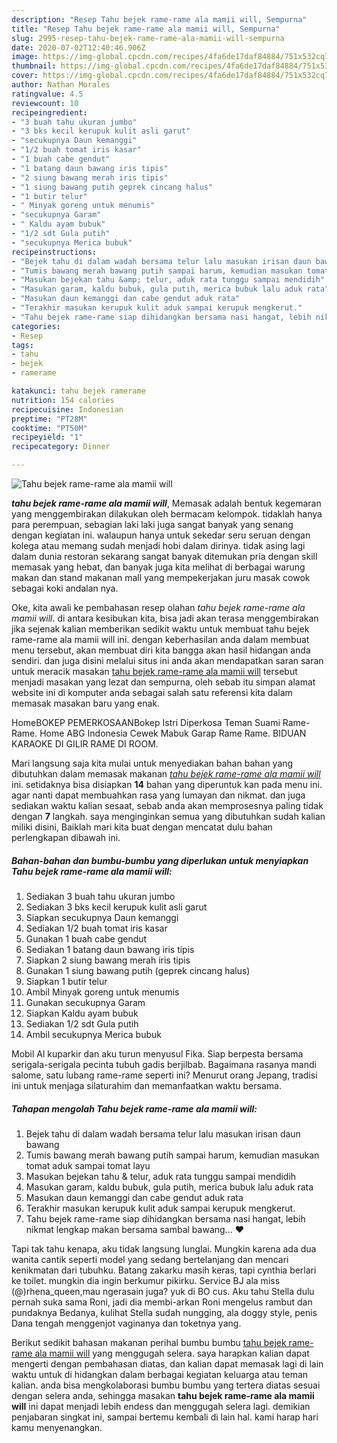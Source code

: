 ```yaml
---
description: "Resep Tahu bejek rame-rame ala mamii will, Sempurna"
title: "Resep Tahu bejek rame-rame ala mamii will, Sempurna"
slug: 2995-resep-tahu-bejek-rame-rame-ala-mamii-will-sempurna
date: 2020-07-02T12:40:46.906Z
image: https://img-global.cpcdn.com/recipes/4fa6de17daf84884/751x532cq70/tahu-bejek-rame-rame-ala-mamii-will-foto-resep-utama.jpg
thumbnail: https://img-global.cpcdn.com/recipes/4fa6de17daf84884/751x532cq70/tahu-bejek-rame-rame-ala-mamii-will-foto-resep-utama.jpg
cover: https://img-global.cpcdn.com/recipes/4fa6de17daf84884/751x532cq70/tahu-bejek-rame-rame-ala-mamii-will-foto-resep-utama.jpg
author: Nathan Morales
ratingvalue: 4.5
reviewcount: 10
recipeingredient:
- "3 buah tahu ukuran jumbo"
- "3 bks kecil kerupuk kulit asli garut"
- "secukupnya Daun kemanggi"
- "1/2 buah tomat iris kasar"
- "1 buah cabe gendut"
- "1 batang daun bawang iris tipis"
- "2 siung bawang merah iris tipis"
- "1 siung bawang putih geprek cincang halus"
- "1 butir telur"
- " Minyak goreng untuk menumis"
- "secukupnya Garam"
- " Kaldu ayam bubuk"
- "1/2 sdt Gula putih"
- "secukupnya Merica bubuk"
recipeinstructions:
- "Bejek tahu di dalam wadah bersama telur lalu masukan irisan daun bawang"
- "Tumis bawang merah bawang putih sampai harum, kemudian masukan tomat aduk sampai tomat layu"
- "Masukan bejekan tahu &amp; telur, aduk rata tunggu sampai mendidih"
- "Masukan garam, kaldu bubuk, gula putih, merica bubuk lalu aduk rata"
- "Masukan daun kemanggi dan cabe gendut aduk rata"
- "Terakhir masukan kerupuk kulit aduk sampai kerupuk mengkerut."
- "Tahu bejek rame-rame siap dihidangkan bersama nasi hangat, lebih nikmat lengkap makan bersama sambal bawang... ❤"
categories:
- Resep
tags:
- tahu
- bejek
- ramerame

katakunci: tahu bejek ramerame 
nutrition: 154 calories
recipecuisine: Indonesian
preptime: "PT28M"
cooktime: "PT50M"
recipeyield: "1"
recipecategory: Dinner

---
```



![Tahu bejek rame-rame ala mamii will](https://img-global.cpcdn.com/recipes/4fa6de17daf84884/751x532cq70/tahu-bejek-rame-rame-ala-mamii-will-foto-resep-utama.jpg)

<b><i>tahu bejek rame-rame ala mamii will</i></b>, Memasak adalah bentuk kegemaran yang menggembirakan dilakukan oleh bermacam kelompok. tidaklah hanya para perempuan, sebagian laki laki juga sangat banyak yang senang dengan kegiatan ini. walaupun hanya untuk sekedar seru seruan dengan kolega atau memang sudah menjadi hobi dalam dirinya. tidak asing lagi dalam dunia restoran sekarang sangat banyak ditemukan pria dengan skill memasak yang hebat, dan banyak juga kita melihat di berbagai warung makan dan stand makanan mall yang mempekerjakan juru masak cowok sebagai koki andalan nya.

Oke, kita awali ke pembahasan resep olahan <i>tahu bejek rame-rame ala mamii will</i>. di antara kesibukan kita, bisa jadi akan terasa menggembirakan jika sejenak kalian memberikan sedikit waktu untuk membuat tahu bejek rame-rame ala mamii will ini. dengan keberhasilan anda dalam membuat menu tersebut, akan membuat diri kita bangga akan hasil hidangan anda sendiri. dan juga disini melalui situs ini anda akan mendapatkan saran saran untuk meracik masakan <u>tahu bejek rame-rame ala mamii will</u> tersebut menjadi masakan yang lezat dan sempurna, oleh sebab itu simpan alamat website ini di komputer anda sebagai salah satu referensi kita dalam memasak masakan baru yang enak.

HomeBOKEP PEMERKOSAANBokep Istri Diperkosa Teman Suami Rame-Rame. Home ABG Indonesia Cewek Mabuk Garap Rame Rame. BIDUAN KARAOKE DI GILIR RAME DI ROOM.


Mari langsung saja kita mulai untuk menyediakan bahan bahan yang dibutuhkan dalam memasak makanan <u><i>tahu bejek rame-rame ala mamii will</i></u> ini. setidaknya bisa disiapkan <b>14</b> bahan yang diperuntuk kan pada menu ini. agar nanti dapat membuahkan rasa yang lumayan dan nikmat. dan juga sediakan waktu kalian sesaat, sebab anda akan memprosesnya paling tidak dengan <b>7</b> langkah. saya menginginkan semua yang dibutuhkan sudah kalian miliki disini, Baiklah mari kita buat dengan mencatat dulu bahan perlengkapan dibawah ini.

<!--inarticleads1-->

##### Bahan-bahan dan bumbu-bumbu yang diperlukan untuk menyiapkan Tahu bejek rame-rame ala mamii will:

1. Sediakan 3 buah tahu ukuran jumbo
1. Sediakan 3 bks kecil kerupuk kulit asli garut
1. Siapkan secukupnya Daun kemanggi
1. Sediakan 1/2 buah tomat iris kasar
1. Gunakan 1 buah cabe gendut
1. Sediakan 1 batang daun bawang iris tipis
1. Siapkan 2 siung bawang merah iris tipis
1. Gunakan 1 siung bawang putih (geprek cincang halus)
1. Siapkan 1 butir telur
1. Ambil  Minyak goreng untuk menumis
1. Gunakan secukupnya Garam
1. Siapkan  Kaldu ayam bubuk
1. Sediakan 1/2 sdt Gula putih
1. Ambil secukupnya Merica bubuk


Mobil Al kuparkir dan aku turun menyusul Fika. Siap berpesta bersama serigala-serigala pecinta tubuh gadis berjilbab. Bagaimana rasanya mandi salome, satu lubang rame-rame seperti ini? Menurut orang Jepang, tradisi ini untuk menjaga silaturahim dan memanfaatkan waktu bersama. 

<!--inarticleads2-->

##### Tahapan mengolah Tahu bejek rame-rame ala mamii will:

1. Bejek tahu di dalam wadah bersama telur lalu masukan irisan daun bawang
1. Tumis bawang merah bawang putih sampai harum, kemudian masukan tomat aduk sampai tomat layu
1. Masukan bejekan tahu &amp; telur, aduk rata tunggu sampai mendidih
1. Masukan garam, kaldu bubuk, gula putih, merica bubuk lalu aduk rata
1. Masukan daun kemanggi dan cabe gendut aduk rata
1. Terakhir masukan kerupuk kulit aduk sampai kerupuk mengkerut.
1. Tahu bejek rame-rame siap dihidangkan bersama nasi hangat, lebih nikmat lengkap makan bersama sambal bawang... ❤


Tapi tak tahu kenapa, aku tidak langsung lunglai. Mungkin karena ada dua wanita cantik seperti model yang sedang bertelanjang dan mencari kenikmatan dari tubuhku. Batang zakarku masih keras, tapi cynthia berlari ke toilet. mungkin dia ingin berkumur pikirku. Service BJ ala miss (@)rhena_queen,mau ngerasain juga? yuk di BO cus. Aku tahu Stella dulu pernah suka sama Roni, jadi dia membi-arkan Roni mengelus rambut dan pundaknya Bedanya, kulihat Stella sudah nungging, ala doggy style, penis Dana tengah menggenjot vaginanya dan toketnya yang. 

Berikut sedikit bahasan makanan perihal bumbu bumbu <u>tahu bejek rame-rame ala mamii will</u> yang menggugah selera. saya harapkan kalian dapat mengerti dengan pembahasan diatas, dan kalian dapat memasak lagi di lain waktu untuk di hidangkan dalam berbagai kegiatan keluarga atau teman kalian. anda bisa mengkolaborasi bumbu bumbu yang tertera diatas sesuai dengan selera anda, sehingga masakan <b>tahu bejek rame-rame ala mamii will</b> ini dapat menjadi lebih endess dan menggugah selera lagi. demikian penjabaran singkat ini, sampai bertemu kembali di lain hal. kami harap hari kamu menyenangkan.
